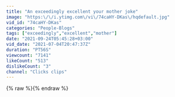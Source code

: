 ```yaml
---
title: "An exceedingly excellent your mother joke"
image: "https:\/\/i.ytimg.com\/vi\/74caHY-DKas\/hqdefault.jpg"
vid_id: "74caHY-DKas"
categories: "People-Blogs"
tags: ["exceedingly","excellent","mother"]
date: "2021-09-24T05:45:28+03:00"
vid_date: "2021-07-04T20:47:37Z"
duration: "PT56S"
viewcount: "7141"
likeCount: "513"
dislikeCount: "3"
channel: "Clicks clips"
---
```

{% raw %}{% endraw %}
